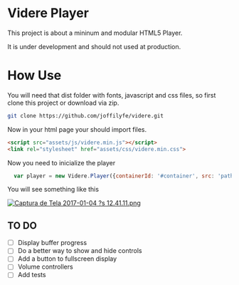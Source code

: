 # Videre Player

This project is about a mininum and modular HTML5 Player.

It is under development and should not used at production.

# How Use
You will need that dist folder with fonts, javascript and css files, so first clone this project or download via zip.

```bash
git clone https://github.com/joffilyfe/videre.git
```
Now in your html page your should import files.

```html
<script src="assets/js/videre.min.js"></script>
<link rel="stylesheet" href="assets/css/videre.min.css">
```
Now you need to inicialize the player
```javascript
  var player = new Videre.Player({containerId: '#container', src: 'path/link/video.mp4'});
````

You will see something like this

[![Captura de Tela 2017-01-04 ?s 12.41.11.png](https://s24.postimg.org/4ad3bqgrp/Captura_de_Tela_2017_01_04_s_12_41_11.png)](https://postimg.org/image/d5dxm95k1/)

## TO DO
- [ ] Display buffer progress
- [ ] Do a better way to show and hide controls
- [ ] Add a button to fullscreen display
- [ ] Volume controllers
- [ ] Add tests
